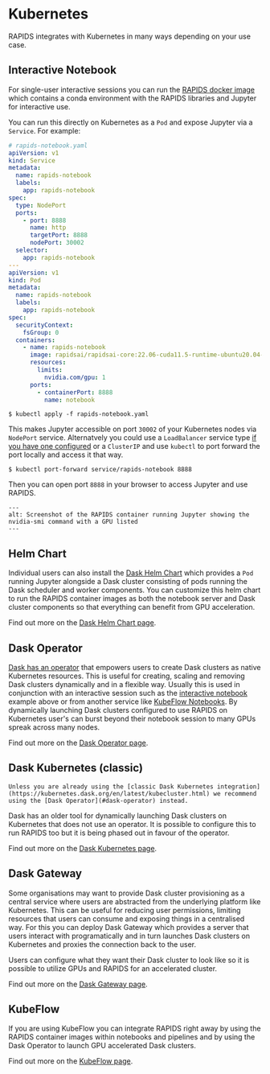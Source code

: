 # Kubernetes

RAPIDS integrates with Kubernetes in many ways depending on your use case.

## Interactive Notebook

For single-user interactive sessions you can run the [RAPIDS docker image](/tools/rapids-docker) which contains a conda environment with the RAPIDS libraries and Jupyter for interactive use.

You can run this directly on Kubernetes as a `Pod` and expose Jupyter via a `Service`. For example:

```yaml
# rapids-notebook.yaml
apiVersion: v1
kind: Service
metadata:
  name: rapids-notebook
  labels:
    app: rapids-notebook
spec:
  type: NodePort
  ports:
    - port: 8888
      name: http
      targetPort: 8888
      nodePort: 30002
  selector:
    app: rapids-notebook
---
apiVersion: v1
kind: Pod
metadata:
  name: rapids-notebook
  labels:
    app: rapids-notebook
spec:
  securityContext:
    fsGroup: 0
  containers:
    - name: rapids-notebook
      image: rapidsai/rapidsai-core:22.06-cuda11.5-runtime-ubuntu20.04-py3.9
      resources:
        limits:
          nvidia.com/gpu: 1
      ports:
        - containerPort: 8888
          name: notebook
```

```console
$ kubectl apply -f rapids-notebook.yaml
```

This makes Jupyter accessible on port `30002` of your Kubernetes nodes via `NodePort` service. Alternatvely you could use a `LoadBalancer` service type [if you have one configured](https://kubernetes.io/docs/tasks/access-application-cluster/create-external-load-balancer/) or a `ClusterIP` and use `kubectl` to port forward the port locally and access it that way.

```console
$ kubectl port-forward service/rapids-notebook 8888
```

Then you can open port `8888` in your browser to access Jupyter and use RAPIDS.

```{figure} /images/kubernetes-jupyter.png
---
alt: Screenshot of the RAPIDS container running Jupyter showing the nvidia-smi command with a GPU listed
---
```

## Helm Chart

Individual users can also install the [Dask Helm Chart](https://helm.dask.org) which provides a `Pod` running Jupyter alongside a Dask cluster consisting of pods running the Dask scheduler and worker components. You can customize this helm chart to run the RAPIDS container images as both the notebook server and Dask cluster components so that everything can benefit from GPU acceleration.

Find out more on the [Dask Helm Chart page](/tools/kubernetes/dask-helm-chart).

## Dask Operator

[Dask has an operator](https://kubernetes.dask.org/en/latest/operator.html) that empowers users to create Dask clusters as native Kubernetes resources. This is useful for creating, scaling and removing Dask clusters dynamically and in a flexible way. Usually this is used in conjunction with an interactive session such as the [interactive notebook](#interactive-notebook) example above or from another service like [KubeFlow Notebooks](/platforms/kubeflow). By dynamically launching Dask clusters configured to use RAPIDS on Kubernetes user's can burst beyond their notebook session to many GPUs spreak across many nodes.

Find out more on the [Dask Operator page](/tools/kubernetes/dask-operator).

## Dask Kubernetes (classic)

```{warning}
Unless you are already using the [classic Dask Kubernetes integration](https://kubernetes.dask.org/en/latest/kubecluster.html) we recommend using the [Dask Operator](#dask-operator) instead.
```

Dask has an older tool for dynamically launching Dask clusters on Kubernetes that does not use an operator. It is possible to configure this to run RAPIDS too but it is being phased out in favour of the operator.

Find out more on the [Dask Kubernetes page](/tools/kubernetes/dask-kubernetes).

## Dask Gateway

Some organisations may want to provide Dask cluster provisioning as a central service where users are abstracted from the underlying platform like Kubernetes. This can be useful for reducing user permissions, limiting resources that users can consume and exposing things in a centralised way. For this you can deploy Dask Gateway which provides a server that users interact with programatically and in turn launches Dask clusters on Kubernetes and proxies the connection back to the user.

Users can configure what they want their Dask cluster to look like so it is possible to utilize GPUs and RAPIDS for an accelerated cluster.

Find out more on the [Dask Gateway page](/tools/kubernetes/dask-gateway).

## KubeFlow

If you are using KubeFlow you can integrate RAPIDS right away by using the RAPIDS container images within notebooks and pipelines and by using the Dask Operator to launch GPU accelerated Dask clusters.

Find out more on the [KubeFlow page](/platforms/kubeflow).

